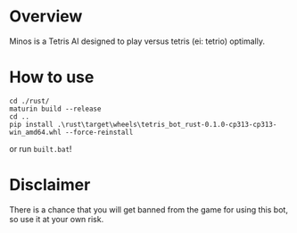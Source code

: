 # Overview

Minos is a Tetris AI designed to play versus tetris (ei: tetrio) optimally.

# How to use

```
cd ./rust/
maturin build --release
cd ..
pip install .\rust\target\wheels\tetris_bot_rust-0.1.0-cp313-cp313-win_amd64.whl --force-reinstall
```

or run `built.bat`!

# Disclaimer

There is a chance that you will get banned from the game for using this bot, so use it at your own risk.